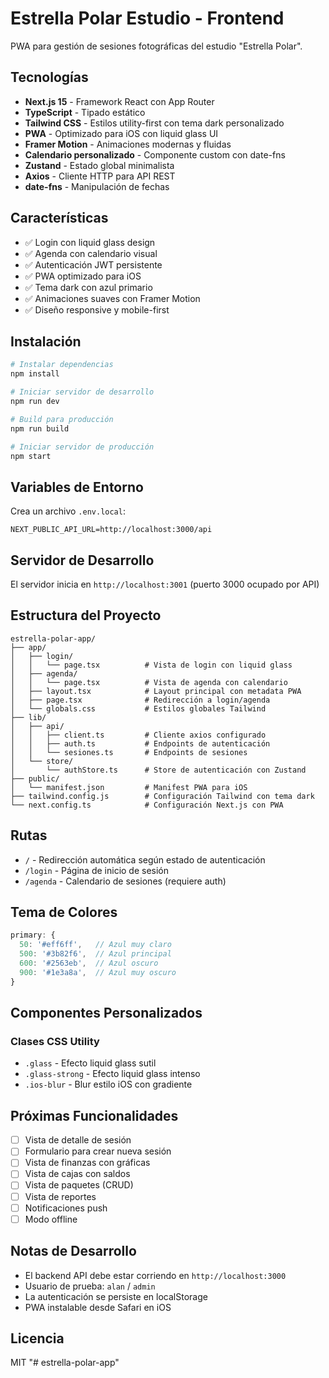 # Estrella Polar Estudio - Frontend

PWA para gestión de sesiones fotográficas del estudio "Estrella Polar".

## Tecnologías

- **Next.js 15** - Framework React con App Router
- **TypeScript** - Tipado estático
- **Tailwind CSS** - Estilos utility-first con tema dark personalizado
- **PWA** - Optimizado para iOS con liquid glass UI
- **Framer Motion** - Animaciones modernas y fluidas
- **Calendario personalizado** - Componente custom con date-fns
- **Zustand** - Estado global minimalista
- **Axios** - Cliente HTTP para API REST
- **date-fns** - Manipulación de fechas

## Características

- ✅ Login con liquid glass design
- ✅ Agenda con calendario visual
- ✅ Autenticación JWT persistente
- ✅ PWA optimizado para iOS
- ✅ Tema dark con azul primario
- ✅ Animaciones suaves con Framer Motion
- ✅ Diseño responsive y mobile-first

## Instalación

```bash
# Instalar dependencias
npm install

# Iniciar servidor de desarrollo
npm run dev

# Build para producción
npm run build

# Iniciar servidor de producción
npm start
```

## Variables de Entorno

Crea un archivo `.env.local`:

```env
NEXT_PUBLIC_API_URL=http://localhost:3000/api
```

## Servidor de Desarrollo

El servidor inicia en `http://localhost:3001` (puerto 3000 ocupado por API)

## Estructura del Proyecto

```
estrella-polar-app/
├── app/
│   ├── login/
│   │   └── page.tsx          # Vista de login con liquid glass
│   ├── agenda/
│   │   └── page.tsx          # Vista de agenda con calendario
│   ├── layout.tsx            # Layout principal con metadata PWA
│   ├── page.tsx              # Redirección a login/agenda
│   └── globals.css           # Estilos globales Tailwind
├── lib/
│   ├── api/
│   │   ├── client.ts         # Cliente axios configurado
│   │   ├── auth.ts           # Endpoints de autenticación
│   │   └── sesiones.ts       # Endpoints de sesiones
│   └── store/
│       └── authStore.ts      # Store de autenticación con Zustand
├── public/
│   └── manifest.json         # Manifest PWA para iOS
├── tailwind.config.js        # Configuración Tailwind con tema dark
└── next.config.ts            # Configuración Next.js con PWA
```

## Rutas

- `/` - Redirección automática según estado de autenticación
- `/login` - Página de inicio de sesión
- `/agenda` - Calendario de sesiones (requiere auth)

## Tema de Colores

```javascript
primary: {
  50: '#eff6ff',   // Azul muy claro
  500: '#3b82f6',  // Azul principal
  600: '#2563eb',  // Azul oscuro
  900: '#1e3a8a',  // Azul muy oscuro
}
```

## Componentes Personalizados

### Clases CSS Utility

- `.glass` - Efecto liquid glass sutil
- `.glass-strong` - Efecto liquid glass intenso
- `.ios-blur` - Blur estilo iOS con gradiente

## Próximas Funcionalidades

- [ ] Vista de detalle de sesión
- [ ] Formulario para crear nueva sesión
- [ ] Vista de finanzas con gráficas
- [ ] Vista de cajas con saldos
- [ ] Vista de paquetes (CRUD)
- [ ] Vista de reportes
- [ ] Notificaciones push
- [ ] Modo offline

## Notas de Desarrollo

- El backend API debe estar corriendo en `http://localhost:3000`
- Usuario de prueba: `alan` / `admin`
- La autenticación se persiste en localStorage
- PWA instalable desde Safari en iOS

## Licencia

MIT
"# estrella-polar-app" 
